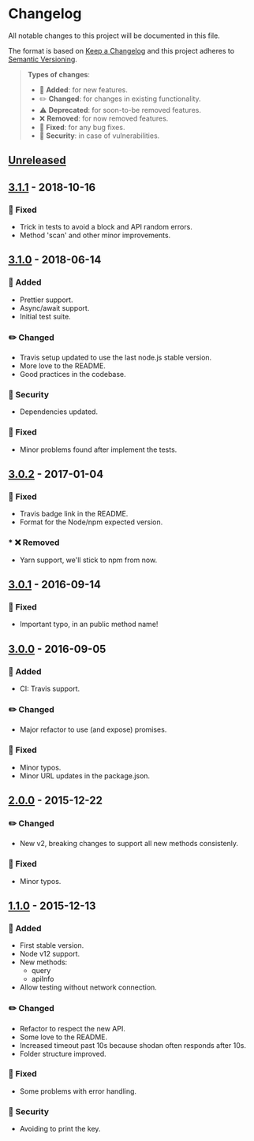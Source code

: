 # Changelog

All notable changes to this project will be documented in this file.

The format is based on [Keep a Changelog](http://keepachangelog.com/en/1.0.0/)
and this project adheres to [Semantic Versioning](http://semver.org/spec/v2.0.0.html).

> **Types of changes**:
>
> - 🎉 **Added**: for new features.
> - ✏️ **Changed**: for changes in existing functionality.
> - ⚠️ **Deprecated**: for soon-to-be removed features.
> - ❌ **Removed**: for now removed features.
> - 🐛 **Fixed**: for any bug fixes.
> - 👾 **Security**: in case of vulnerabilities.

## [Unreleased]

## [3.1.1] - 2018-10-16

### 🐛 Fixed

- Trick in tests to avoid a block and API random errors.
- Method 'scan' and other minor improvements.

## [3.1.0] - 2018-06-14

### 🎉 Added

- Prettier support.
- Async/await support.
- Initial test suite.

### ✏️ Changed

- Travis setup updated to use the last node.js stable version.
- More love to the README.
- Good practices in the codebase.

### 👾 Security

- Dependencies updated.

### 🐛 Fixed

- Minor problems found after implement the tests.

## [3.0.2] - 2017-01-04

### 🐛 Fixed

- Travis badge link in the README.
- Format for the Node/npm expected version.

### \* ❌ Removed

- Yarn support, we'll stick to npm from now.

## [3.0.1] - 2016-09-14

### 🐛 Fixed

- Important typo, in an public method name!

## [3.0.0] - 2016-09-05

### 🎉 Added

- CI: Travis support.

### ✏️ Changed

- Major refactor to use (and expose) promises.

### 🐛 Fixed

- Minor typos.
- Minor URL updates in the package.json.

## [2.0.0] - 2015-12-22

### ✏️ Changed

- New v2, breaking changes to support all new methods consistenly.

### 🐛 Fixed

- Minor typos.

## [1.1.0] - 2015-12-13

### 🎉 Added

- First stable version.
- Node v12 support.
- New methods:
  - query
  - apiInfo
- Allow testing without network connection.

### ✏️ Changed

- Refactor to respect the new API.
- Some love to the README.
- Increased timeout past 10s because shodan often responds after 10s.
- Folder structure improved.

### 🐛 Fixed

- Some problems with error handling.

### 👾 Security

- Avoiding to print the key.

[unreleased]: https://github.com/IBMResearch/jlocke/compare/3.1.1...HEAD
[3.1.1]: https://github.com/IBMResearch/jlocke/compare/3.1.0...3.1.1
[3.1.0]: https://github.com/IBMResearch/jlocke/compare/3.0.3...3.1.0
[3.0.3]: https://github.com/IBMResearch/jlocke/compare/3.0.2...3.0.3
[3.0.2]: https://github.com/IBMResearch/jlocke/compare/3.0.1...3.0.2
[3.0.1]: https://github.com/IBMResearch/jlocke/compare/3.0.0...3.0.1
[3.0.0]: https://github.com/IBMResearch/jlocke/compare/2.0.0...3.0.0
[2.0.0]: https://github.com/IBMResearch/jlocke/compare/1.1.0...2.0.0
[1.1.0]: https://github.com/IBMResearch/jlocke/compare/0c75dafa5646bd47346981ae307686784adfa002...1.1.0
